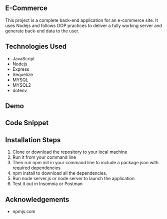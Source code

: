 ## E-Commerce

This project is a complete back-end application for an e-commerce site. It uses Nodejs and follows OOP practices to deliver a fully working server and generate back-end data to the user. 

## Technologies Used 

* JavaScript
* Nodejs
* Express 
* Sequelize
* MYSQL
* MYSQL2
* dotenv

## Demo 

## Code Snippet

## Installation Steps 

1) Clone or download the repository to your local machine 
2) Run it from your command line
3) Then run npm init in your command line to include a package.json with required dependencies 
4) npm install to download all the dependencies.
5) Run node server.js or node server to launch the application
6) Test it out in Insomnia or Postman

## Acknowledgements

* npmjs.com